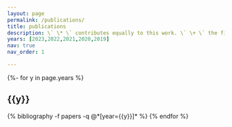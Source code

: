 ```yaml
---
layout: page
permalink: /publications/
title: publications
description: \` \* \` contributes equally to this work. \` \+ \` the first author is my guided student.
years: [2023,2022,2021,2020,2019]
nav: true
nav_order: 1

---
```

<!-- _pages/publications.md -->
<div class="publications">

{%- for y in page.years %}
  <h2 class="year">{{y}}</h2>
  {% bibliography -f papers -q @*[year={{y}}]* %}
{% endfor %}

</div>
